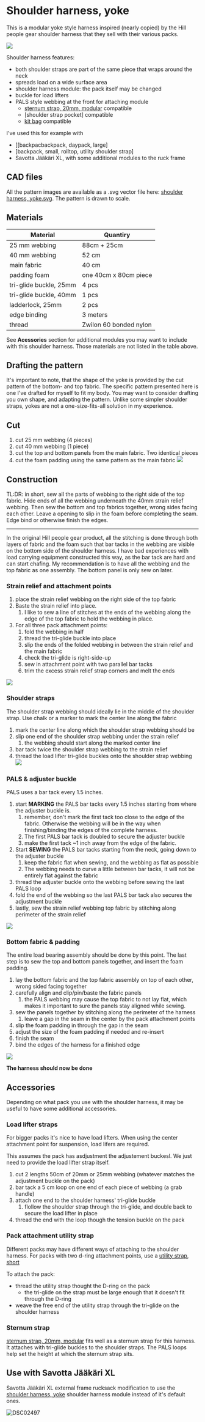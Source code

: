 # Shoulder harness, yoke

This is a modular yoke style harness inspired (nearly copied) by the Hill people gear shoulder harness that they sell with their various packs.


![](yoke_on_daypack.jpg)

Shoulder harness features:

- both shoulder straps are part of the same piece that wraps around the neck
- spreads load on a wide surface area
- shoulder harness module: the pack itself may be changed
- buckle for load lifters
- PALS style webbing at the front for attaching module
	- [sternum strap, 20mm, modular](../sternum-strap,-20mm,-modular/sternum-strap,-20mm,-modular) compatible
	- [shoulder strap pocket] compatible
	- [kit bag](../kit-bag/chest-pack.svg) compatible


I've used this for example with

- [[backpacbackpack, daypack, large]
- [backpack, small, rolltop, utility shoulder strap]
- Savotta Jääkäri XL, with some additional modules to the ruck frame

## CAD files

All the pattern images are available as a .svg vector file here: [shoulder harness, yoke.svg](shoulder-harness,-yoke.svg).
The pattern is drawn to scale.


## Materials


Material | Quantiry
---------|--------
25 mm webbing |  88cm + 25cm
40 mm webbing | 52 cm
main fabric | 40 cm
padding foam | one 40cm x 80cm piece
tri-glide buckle, 25mm | 4 pcs
tri-glide buckle, 40mm | 1 pcs
ladderlock, 25mm | 2 pcs
edge binding | 3 meters
thread | Zwilon 60 bonded nylon

See **Acessories** section for additional modules you may want to include with this shoulder harness. Those materials are not listed in the table above.

## Drafting the pattern

It's important to note, that the shape of the yoke is provided by the cut pattern of the bottom- and top fabric. The specific pattern presented here is one I've drafted for myself to fit my body. You may want to consider drafting you own shape, and adapting the pattern. Unlike some simpler shoulder straps, yokes are not a one-size-fits-all solution in my experience.



## Cut



1. cut 25 mm webbing (4 pieces)
2. cut 40 mm webbing (1 piece)
3. cut the top and bottom panels from the main fabric. Two identical pieces
4. cut the foam padding using the same pattern as the main fabric
![](export_cut.png)

## Construction

TL:DR: in short, sew all the parts of webbing to the right side of the top fabric. Hide ends of all the webbing underneath the 40mm strain relief webbing. Then sew the bottom and top fabrics together, wrong sides facing each other. Leave a opening to slip in the foam before completing the seam. Edge bind or otherwise finish the edges.

---

In the original Hill people gear product, all the stitching is done through both layers of fabric and the foam such that bar tacks in the webbing are visible on the bottom side of the shoulder harness. I have bad experiences with load carrying equipment constructed this way, as the bar tack are hard and can start chafing. My recommendation is to have all the webbing and the top fabric as one assembly. The bottom panel is only sew on later.


### Strain relief and attachment points



1. place the strain relief webbing on the right side of the top fabric
2. Baste the strain relief into place.
	1. I like to sew a line of stitches at the ends of the webbing along the edge of the top fabric to hold the webbing in place.
3. For all three pack attachment points:
	1. fold the webbing in half
	2. thread the tri-glide buckle into place
	3. slip the ends of the folded webbing in between the strain relief and the main fabric
	4. check the tri-glide is right-side-up
	5. sew in attachment point with two parallel bar tacks
	6. trim the excess strain relief strap corners and melt the ends

![](export_strain_relief.svg)

### Shoulder straps

The shoulder strap webbing should ideally lie in the middle of the shoulder strap. Use chalk or a marker to mark the center line along the fabric

1. mark the center line along which the shoulder strap webbing should be
2. slip one end of the shoulder strap webbing under the strain relief
	1. the webbing should start along the marked center line
3. bar tack twice the shoulder strap webbing to the strain relief
4. thread the load lifter tri-glide buckles onto the shoulder strap webbing
![](export_shoulder_strap.svg)

### PALS & adjuster buckle

PALS uses a bar tack every 1.5 inches.

1. start **MARKING** the PALS bar tacks every 1.5 inches starting from where the adjuster buckle is.
	1. remember, don't mark the first tack too close to the edge of the fabric. Otherwise the webbing will be in the way when finishing/binding the edges of the complete harness.
	2. The first PALS bar tack is doubled to secure the adjuster buckle
	3. make the first tack ~1 inch away from the edge of the fabric.
2. Start **SEWING** the PALS bar tacks starting from the neck, going down to the adjuster buckle
	1. keep the fabric flat when sewing, and the webbing as flat as possible
	2. The webbing needs to curve a little between bar tacks, it will not be entirely flat against the fabric
3. thread the adjuster buckle onto the webbing before sewing the last PALS loop
4. fold the end of the webbing so the last PALS bar tack also secures the adjustment buckle
5. lastly, sew the strain relief webbing top fabric by stitching along perimeter of the strain relief

![](export_pals.svg)


### Bottom fabric & padding

The entire load bearing assembly should be done by this point. The last step is to sew the top and bottom panels together, and insert the foam padding.

1. lay the bottom fabric and the top fabric assembly on top of each other, wrong sided facing together
2. carefully align and clip/pin/baste the fabric panels
	1. the PALS webbing may cause the top fabric to not lay flat, which makes it important to sure the panels stay aligned while sewing.
3. sew the panels together by stitching along the perimeter of the harness
	1. leave a gap in the seam in the center by the pack attachment points
4. slip the foam padding in through the gap in the seam
5. adjust the size of the foam padding if needed and re-insert
6. finish the seam
7. bind the edges of the harness for a finished edge


![](export_final.svg)

**The harness should now be done**

## Accessories

Depending on what pack you use with the shoulder harness, it may be useful to have some additional accessories.

### Load lifter straps

For bigger packs it's nice to have load lifters. When using the center attachment point for suspension, load lifers are required.

This assumes the pack has asdjustment the adjustement buckesl. We just need to provide the load lifter strap itself.

1. cut 2 lengths 50cm of 20mm or 25mm webbing (whatever matches the adjustment buckle on the pack)
2. bar tack a 5 cm loop on one end of each piece of webbing (a grab handle)
3. attach one end to the shoulder harness' tri-glide buckle
	1. flollow the shoulder strap through the tri-glide, and double back to secure the load lifter in place
4. thread the end with the loop though the tension buckle on the pack


### Pack attachment utility strap


Different packs may have different ways of attaching to the shoulder harness. For packs with two d-ring attachment points, use a [utility strap, short](../utility-strap,-short/utility-strap,-short)

To attach the pack:

- thread the utility strap thought the D-ring on the pack
	- the tri-glide on the strap must be large enough that it doesn't fit through the D-ring
- weave the free end of the utility strap through the tri-glide on the shoulder harness


### Sternum strap

[sternum strap, 20mm, modular](../sternum-strap,-20mm,-modular/sternum-strap,-20mm,-modular) fits well as a sternum strap for this harness. It attaches with tri-glide buckles to the shoulder straps. The PALS loops help set the height at which the sternum strap sits.


## Use with Savotta Jääkäri XL

Savotta Jääkäri XL external frame rucksack modification to use the [shoulder harness, yoke](shoulder-harness,-yoke) shoulder harness module instead of it's default ones.


![DSC02497](DSC02497.JPG)


